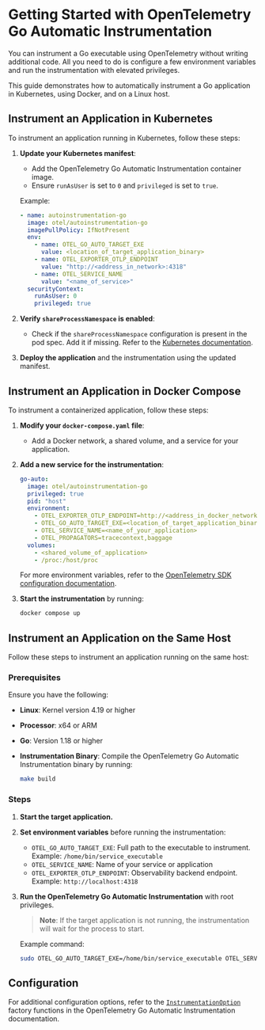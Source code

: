 # Getting Started with OpenTelemetry Go Automatic Instrumentation

You can instrument a Go executable using OpenTelemetry without writing additional code.
All you need to do is configure a few environment variables and run the instrumentation with elevated privileges.

This guide demonstrates how to automatically instrument a Go application in Kubernetes, using Docker, and on a Linux host.

## Instrument an Application in Kubernetes

To instrument an application running in Kubernetes, follow these steps:

1. **Update your Kubernetes manifest**:

   - Add the OpenTelemetry Go Automatic Instrumentation container image.
   - Ensure `runAsUser` is set to `0` and `privileged` is set to `true`.

   Example:

   ```yaml
   - name: autoinstrumentation-go
     image: otel/autoinstrumentation-go
     imagePullPolicy: IfNotPresent
     env:
       - name: OTEL_GO_AUTO_TARGET_EXE
         value: <location_of_target_application_binary>
       - name: OTEL_EXPORTER_OTLP_ENDPOINT
         value: "http://<address_in_network>:4318"
       - name: OTEL_SERVICE_NAME
         value: "<name_of_service>"
     securityContext:
       runAsUser: 0
       privileged: true
   ```

2. **Verify `shareProcessNamespace` is enabled**:

   - Check if the `shareProcessNamespace` configuration is present in the pod spec.
     Add it if missing. Refer to the [Kubernetes documentation](https://kubernetes.io/docs/tasks/configure-pod-container/share-process-namespace/).

3. **Deploy the application** and the instrumentation using the updated manifest.

## Instrument an Application in Docker Compose

To instrument a containerized application, follow these steps:

1. **Modify your `docker-compose.yaml` file**:

   - Add a Docker network, a shared volume, and a service for your application.

2. **Add a new service for the instrumentation**:

   ```yaml
   go-auto:
     image: otel/autoinstrumentation-go
     privileged: true
     pid: "host"
     environment:
       - OTEL_EXPORTER_OTLP_ENDPOINT=http://<address_in_docker_network>:4318
       - OTEL_GO_AUTO_TARGET_EXE=<location_of_target_application_binary>
       - OTEL_SERVICE_NAME=<name_of_your_application>
       - OTEL_PROPAGATORS=tracecontext,baggage
     volumes:
       - <shared_volume_of_application>
       - /proc:/host/proc
   ```

   For more environment variables, refer to the [OpenTelemetry SDK configuration documentation](https://opentelemetry.io/docs/languages/sdk-configuration/).

3. **Start the instrumentation** by running:

   ```sh
   docker compose up
   ```

## Instrument an Application on the Same Host

Follow these steps to instrument an application running on the same host:

### Prerequisites

Ensure you have the following:

- **Linux**: Kernel version 4.19 or higher
- **Processor**: x64 or ARM
- **Go**: Version 1.18 or higher
- **Instrumentation Binary**: Compile the OpenTelemetry Go Automatic Instrumentation binary by running:

  ```sh
  make build
  ```

### Steps

1. **Start the target application.**

2. **Set environment variables** before running the instrumentation:

   - `OTEL_GO_AUTO_TARGET_EXE`: Full path to the executable to instrument. Example: `/home/bin/service_executable`
   - `OTEL_SERVICE_NAME`: Name of your service or application
   - `OTEL_EXPORTER_OTLP_ENDPOINT`: Observability backend endpoint. Example: `http://localhost:4318`

3. **Run the OpenTelemetry Go Automatic Instrumentation** with root privileges.

   > **Note**: If the target application is not running, the instrumentation will wait for the process to start.

   Example command:

   ```sh
   sudo OTEL_GO_AUTO_TARGET_EXE=/home/bin/service_executable OTEL_SERVICE_NAME=my_service OTEL_EXPORTER_OTLP_ENDPOINT=http://localhost:4318 ./otel-go-instrumentation
   ```

## Configuration

For additional configuration options, refer to the [`InstrumentationOption`](https://pkg.go.dev/go.opentelemetry.io/auto#InstrumentationOption) factory functions in the OpenTelemetry Go Automatic Instrumentation documentation.

